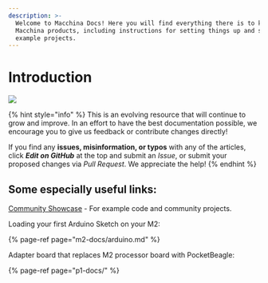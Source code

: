 ```yaml
---
description: >-
  Welcome to Macchina Docs! Here you will find everything there is to know about
  Macchina products, including instructions for setting things up and several
  example projects.
---
```


# Introduction

![](.gitbook/assets/dsc02835.JPG)



{% hint style="info" %}
This is an evolving resource that will continue to grow and improve. In an effort to have the best documentation possible, we encourage you to give us feedback or contribute changes directly!

If you find any **issues, misinformation, or typos** with any of the articles, click _**Edit on GitHub**_ at the top and submit an _Issue_, or submit your proposed changes via _Pull Request_. We appreciate the help!
{% endhint %}

## Some especially useful links:

[Community Showcase](http://showcase.macchina.cc/) - For example code and community projects.

Loading your first Arduino Sketch on your M2:

{% page-ref page="m2-docs/arduino.md" %}

Adapter board that replaces M2 processor board with PocketBeagle:

{% page-ref page="p1-docs/" %}





